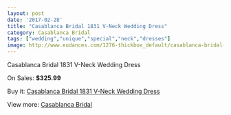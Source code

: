 ```yaml
---
layout: post
date: '2017-02-28'
title: "Casablanca Bridal 1831 V-Neck Wedding Dress"
category: Casablanca Bridal
tags: ["wedding","unique","special","neck","dresses"]
image: http://www.eudances.com/1276-thickbox_default/casablanca-bridal-1831-v-neck-wedding-dress.jpg
---
```

Casablanca Bridal 1831 V-Neck Wedding Dress

On Sales: **$325.99**
<a href="https://www.eudances.com/en/casablanca-bridal/452-casablanca-bridal-1831-v-neck-wedding-dress.html"><amp-img layout="responsive" width="600" height="600" src="//www.eudances.com/1276-thickbox_default/casablanca-bridal-1831-v-neck-wedding-dress.jpg" alt="Casablanca Bridal 1831 V-Neck Wedding Dress 0" /></a>
<a href="https://www.eudances.com/en/casablanca-bridal/452-casablanca-bridal-1831-v-neck-wedding-dress.html"><amp-img layout="responsive" width="600" height="600" src="//www.eudances.com/1278-thickbox_default/casablanca-bridal-1831-v-neck-wedding-dress.jpg" alt="Casablanca Bridal 1831 V-Neck Wedding Dress 1" /></a>
<a href="https://www.eudances.com/en/casablanca-bridal/452-casablanca-bridal-1831-v-neck-wedding-dress.html"><amp-img layout="responsive" width="600" height="600" src="//www.eudances.com/1277-thickbox_default/casablanca-bridal-1831-v-neck-wedding-dress.jpg" alt="Casablanca Bridal 1831 V-Neck Wedding Dress 2" /></a>

Buy it: [Casablanca Bridal 1831 V-Neck Wedding Dress](https://www.eudances.com/en/casablanca-bridal/452-casablanca-bridal-1831-v-neck-wedding-dress.html "Casablanca Bridal 1831 V-Neck Wedding Dress")

View more: [Casablanca Bridal](https://www.eudances.com/en/4-casablanca-bridal "Casablanca Bridal")